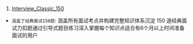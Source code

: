 1. [Interview_Classic_150](https://leetcode.cn/studyplan/top-interview-150/)
- `涵盖了经典面试150题`: 涵盖所有面试考点并构建完整知识体系沉淀 150 道经典面试力扣题通过引导式题目练习深入掌握每个知识点适合有6个月以上时间准备面试的用户
